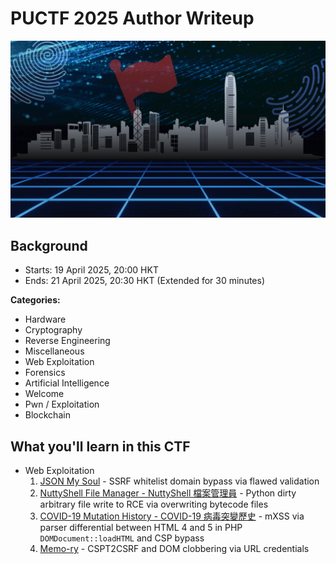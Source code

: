 # PUCTF 2025 Author Writeup

![](https://github.com/siunam321/CTF-Writeups/blob/main/PUCTF-2025/images/banner.png)

## Background

- Starts: 19 April 2025, 20:00 HKT
- Ends: 21 April 2025, 20:30 HKT (Extended for 30 minutes)

**Categories:**

- Hardware
- Cryptography
- Reverse Engineering
- Miscellaneous
- Web Exploitation
- Forensics
- Artificial Intelligence
- Welcome
- Pwn / Exploitation
- Blockchain

## What you'll learn in this CTF

- Web Exploitation
    1. [JSON My Soul](https://github.com/siunam321/CTF-Writeups/blob/main/PUCTF-2025/web/JSON-My-Soul/README.md) - SSRF whitelist domain bypass via flawed validation
    3. [NuttyShell File Manager - NuttyShell 檔案管理員](https://github.com/siunam321/CTF-Writeups/blob/main/PUCTF-2025/web/NuttyShell-File-Manager/README.md) - Python dirty arbitrary file write to RCE via overwriting bytecode files
    2. [COVID-19 Mutation History - COVID-19 病毒突變歷史](https://github.com/siunam321/CTF-Writeups/blob/main/PUCTF-2025/web/COVID-19-Mutation-History/README.md) - mXSS via parser differential between HTML 4 and 5 in PHP `DOMDocument::loadHTML` and CSP bypass
    4. [Memo-ry](https://github.com/siunam321/CTF-Writeups/blob/main/PUCTF-2025/web/Memo-ry/README.md) - CSPT2CSRF and DOM clobbering via URL credentials